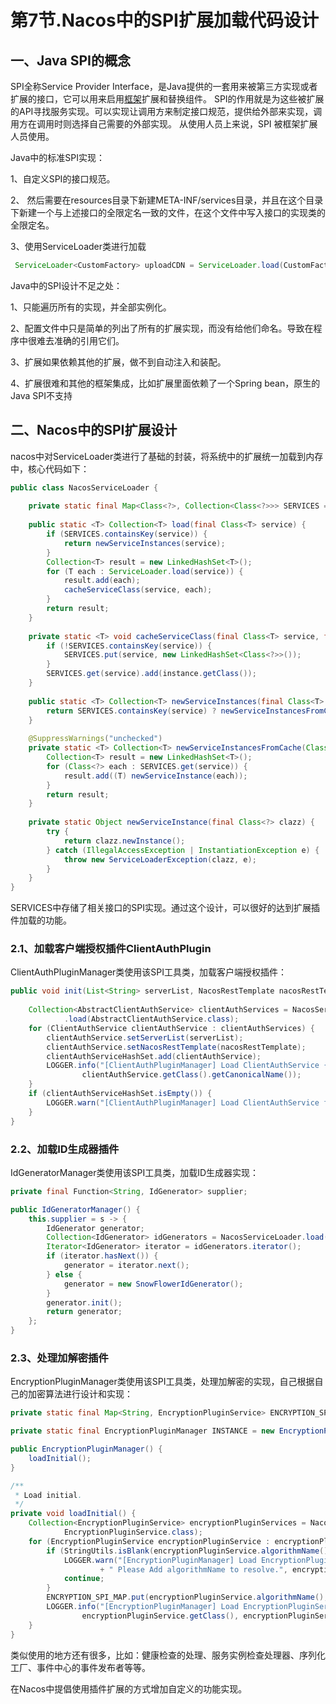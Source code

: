# 第7节.Nacos中的SPI扩展加载代码设计

## 一、Java SPI的概念

 SPI全称Service Provider Interface，是Java提供的一套用来被第三方实现或者扩展的接口，它可以用来启用[框架](https://so.csdn.net/so/search?q=框架&spm=1001.2101.3001.7020)扩展和替换组件。 SPI的作用就是为这些被扩展的API寻找服务实现。可以实现让调用方来制定接口规范，提供给外部来实现，调用方在调用时则选择自己需要的外部实现。 从使用人员上来说，SPI 被框架扩展人员使用。

Java中的标准SPI实现：

1、自定义SPI的接口规范。

2、 然后需要在resources目录下新建META-INF/services目录，并且在这个目录下新建一个与上述接口的全限定名一致的文件，在这个文件中写入接口的实现类的全限定名。

3、使用ServiceLoader类进行加载

```java
 ServiceLoader<CustomFactory> uploadCDN = ServiceLoader.load(CustomFactory.class);
```

Java中的SPI设计不足之处：

1、只能遍历所有的实现，并全部实例化。

2、配置文件中只是简单的列出了所有的扩展实现，而没有给他们命名。导致在程序中很难去准确的引用它们。

3、扩展如果依赖其他的扩展，做不到自动注入和装配。

4、扩展很难和其他的框架集成，比如扩展里面依赖了一个Spring bean，原生的Java SPI不支持

## 二、Nacos中的SPI扩展设计

nacos中对ServiceLoader类进行了基础的封装，将系统中的扩展统一加载到内存中，核心代码如下：

```java
public class NacosServiceLoader {
    
    private static final Map<Class<?>, Collection<Class<?>>> SERVICES = new ConcurrentHashMap<Class<?>, Collection<Class<?>>>();
    
    public static <T> Collection<T> load(final Class<T> service) {
        if (SERVICES.containsKey(service)) {
            return newServiceInstances(service);
        }
        Collection<T> result = new LinkedHashSet<T>();
        for (T each : ServiceLoader.load(service)) {
            result.add(each);
            cacheServiceClass(service, each);
        }
        return result;
    }
    
    private static <T> void cacheServiceClass(final Class<T> service, final T instance) {
        if (!SERVICES.containsKey(service)) {
            SERVICES.put(service, new LinkedHashSet<Class<?>>());
        }
        SERVICES.get(service).add(instance.getClass());
    }
    
    public static <T> Collection<T> newServiceInstances(final Class<T> service) {
        return SERVICES.containsKey(service) ? newServiceInstancesFromCache(service) : Collections.<T>emptyList();
    }
    
    @SuppressWarnings("unchecked")
    private static <T> Collection<T> newServiceInstancesFromCache(Class<T> service) {
        Collection<T> result = new LinkedHashSet<T>();
        for (Class<?> each : SERVICES.get(service)) {
            result.add((T) newServiceInstance(each));
        }
        return result;
    }
    
    private static Object newServiceInstance(final Class<?> clazz) {
        try {
            return clazz.newInstance();
        } catch (IllegalAccessException | InstantiationException e) {
            throw new ServiceLoaderException(clazz, e);
        }
    }
}
```

SERVICES中存储了相关接口的SPI实现。通过这个设计，可以很好的达到扩展插件加载的功能。

### 2.1、加载客户端授权插件ClientAuthPlugin

ClientAuthPluginManager类使用该SPI工具类，加载客户端授权插件：

```java
public void init(List<String> serverList, NacosRestTemplate nacosRestTemplate) {
    
    Collection<AbstractClientAuthService> clientAuthServices = NacosServiceLoader
            .load(AbstractClientAuthService.class);
    for (ClientAuthService clientAuthService : clientAuthServices) {
        clientAuthService.setServerList(serverList);
        clientAuthService.setNacosRestTemplate(nacosRestTemplate);
        clientAuthServiceHashSet.add(clientAuthService);
        LOGGER.info("[ClientAuthPluginManager] Load ClientAuthService {} success.",
                clientAuthService.getClass().getCanonicalName());
    }
    if (clientAuthServiceHashSet.isEmpty()) {
        LOGGER.warn("[ClientAuthPluginManager] Load ClientAuthService fail, No ClientAuthService implements");
    }
}
```

### 2.2、加载ID生成器插件

IdGeneratorManager类使用该SPI工具类，加载ID生成器实现：

```java
private final Function<String, IdGenerator> supplier;

public IdGeneratorManager() {
    this.supplier = s -> {
        IdGenerator generator;
        Collection<IdGenerator> idGenerators = NacosServiceLoader.load(IdGenerator.class);
        Iterator<IdGenerator> iterator = idGenerators.iterator();
        if (iterator.hasNext()) {
            generator = iterator.next();
        } else {
            generator = new SnowFlowerIdGenerator();
        }
        generator.init();
        return generator;
    };
}
```

### 2.3、处理加解密插件

EncryptionPluginManager类使用该SPI工具类，处理加解密的实现，自己根据自己的加密算法进行设计和实现：

```java
private static final Map<String, EncryptionPluginService> ENCRYPTION_SPI_MAP = new ConcurrentHashMap<>();

private static final EncryptionPluginManager INSTANCE = new EncryptionPluginManager();

public EncryptionPluginManager() {
    loadInitial();
}

/**
 * Load initial.
 */
private void loadInitial() {
    Collection<EncryptionPluginService> encryptionPluginServices = NacosServiceLoader.load(
            EncryptionPluginService.class);
    for (EncryptionPluginService encryptionPluginService : encryptionPluginServices) {
        if (StringUtils.isBlank(encryptionPluginService.algorithmName())) {
            LOGGER.warn("[EncryptionPluginManager] Load EncryptionPluginService({}) algorithmName(null/empty) fail."
                    + " Please Add algorithmName to resolve.", encryptionPluginService.getClass());
            continue;
        }
        ENCRYPTION_SPI_MAP.put(encryptionPluginService.algorithmName(), encryptionPluginService);
        LOGGER.info("[EncryptionPluginManager] Load EncryptionPluginService({}) algorithmName({}) successfully.",
                encryptionPluginService.getClass(), encryptionPluginService.algorithmName());
    }
}
```

类似使用的地方还有很多，比如：健康检查的处理、服务实例检查处理器、序列化工厂、事件中心的事件发布者等等。

在Nacos中提倡使用插件扩展的方式增加自定义的功能实现。